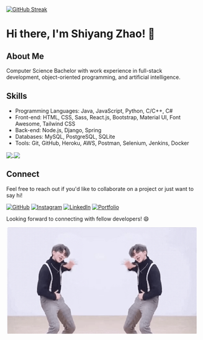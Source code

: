 [![GitHub Streak](https://github-readme-streak-stats.herokuapp.com?user=Shiyang-Zhao&theme=dark&border_radius=5.5&card_width=1000)](https://git.io/streak-stats)

# Hi there, I'm Shiyang Zhao! 👋

## About Me
Computer Science Bachelor with work experience in full-stack development, object-oriented programming, and artificial intelligence.

## Skills
- Programming Languages: Java, JavaScript, Python, C/C++, C#
- Front-end: HTML, CSS, Sass, React.js, Bootstrap, Material UI, Font Awesome, Tailwind CSS
- Back-end: Node.js, Django, Spring
- Databases: MySQL, PostgreSQL, SQLite
- Tools: Git, GitHub, Heroku, AWS, Postman, Selenium, Jenkins, Docker

<div display="flex" flex-direction="row">
  <a href="https://github.com/anuraghazra/github-readme-stats">
    <img height=200 align="center" src="https://github-readme-stats.vercel.app/api?username=Shiyang-Zhao&theme=dark" />
  </a>
  <a href="https://github.com/anuraghazra/convoychat">
    <img height=200 align="center" src="https://github-readme-stats.vercel.app/api/top-langs?username=Shiyang-Zhao&layout=compact&langs_count=8&theme=dark" />
  </a>
</div>


## Connect
Feel free to reach out if you'd like to collaborate on a project or just want to say hi!

<a>[![GitHub](https://img.shields.io/github/followers/Shiyang-Zhao?label=Follow%20%40Shiyang-Zhao&style=social)](https://github.com/Shiyang-Zhao)
<a>[![Instagram](https://img.shields.io/badge/Connect%20with%20me%20on-Instagram-orange)](https://www.instagram.com/shawn_zhao0/)
<a>[![LinkedIn](https://img.shields.io/badge/Connect%20with%20me%20on-LinkedIn-blue)](https://www.linkedin.com/in/shiyang-zhao-0a3a411a0/)
<a>[![Portfolio](https://img.shields.io/badge/Check%20out%20my-Portfolio-yellow)](https://shiyang-zhao.github.io/)

Looking forward to connecting with fellow developers! 😄

![Animation](https://github.com/Shiyang-Zhao/Shiyang-Zhao/blob/main/static/kun.gif)

